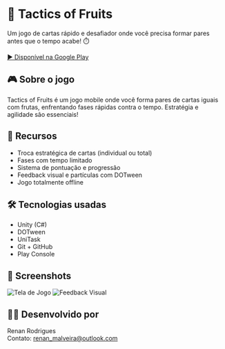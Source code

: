 # 🍓 Tactics of Fruits

Um jogo de cartas rápido e desafiador onde você precisa formar pares antes que o tempo acabe! ⏱️

[▶️ Disponível na Google Play]([https://play.google.com/store/apps/details?id=seu.pacote.aqui](https://play.google.com/store/apps/details?id=com.Suricatus.TacticsFruits&hl=pt_BR))

## 🎮 Sobre o jogo

Tactics of Fruits é um jogo mobile onde você forma pares de cartas iguais com frutas, enfrentando fases rápidas contra o tempo. Estratégia e agilidade são essenciais!

## 🧩 Recursos
- Troca estratégica de cartas (individual ou total)
- Fases com tempo limitado
- Sistema de pontuação e progressão
- Feedback visual e partículas com DOTween
- Jogo totalmente offline

## 🛠 Tecnologias usadas
- Unity (C#)
- DOTween
- UniTask
- Git + GitHub
- Play Console

## 📸 Screenshots
![Tela de Jogo](Screenshots/screen1.png)
![Feedback Visual](Screenshots/screen2.png)

## 👨‍💻 Desenvolvido por
Renan Rodrigues  
Contato: renan_malveira@outlook.com

